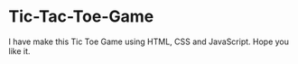 # Tic-Tac-Toe-Game

I have make this Tic Toe Game using HTML, CSS and JavaScript. Hope you like it. 
